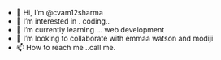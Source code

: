 - 👋 Hi, I’m @cvam12sharma
- 👀 I’m interested in . coding..
- 🌱 I’m currently learning ... web development
- 💞️ I’m looking to collaborate with  emmaa watson  and modiji
- 📫 How to reach me ..call me.

<!---
cvam12sharma/cvam12sharma is a ✨ special ✨ repository because its `README.md` (this file) appears on your GitHub profile.
You can click the Preview link to take a look at your changes.
--->
